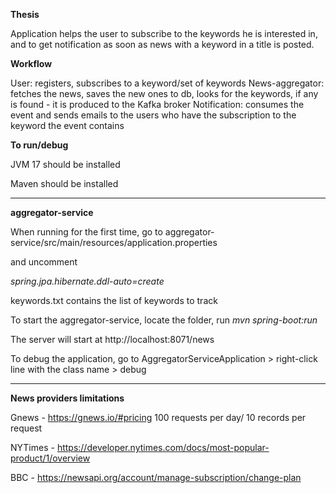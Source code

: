 **Thesis**

Application helps the user to subscribe to the keywords he is interested in, and to get notification as soon as news with a keyword in a title is posted.


**Workflow**

User: registers, subscribes to a keyword/set of keywords
News-aggregator: fetches the news, saves the new ones to db, looks for the keywords, if any is found - it is produced to the Kafka broker
Notification: consumes the event and sends emails to the users who have the subscription to the keyword the event contains

**To run/debug**

JVM 17 should be installed 

Maven should be installed

--------
**aggregator-service**

When running for the first time, go to 
aggregator-service/src/main/resources/application.properties

and uncomment 

_spring.jpa.hibernate.ddl-auto=create_

keywords.txt contains the list of keywords to track

To start the aggregator-service, locate the folder, run 
_mvn spring-boot:run_

The server will start at http://localhost:8071/news

To debug the application, go to AggregatorServiceApplication > right-click line with the class name > debug

----------

**News providers limitations**

Gnews - https://gnews.io/#pricing 100 requests per day/ 10 records per request

NYTimes - https://developer.nytimes.com/docs/most-popular-product/1/overview

BBC - https://newsapi.org/account/manage-subscription/change-plan


